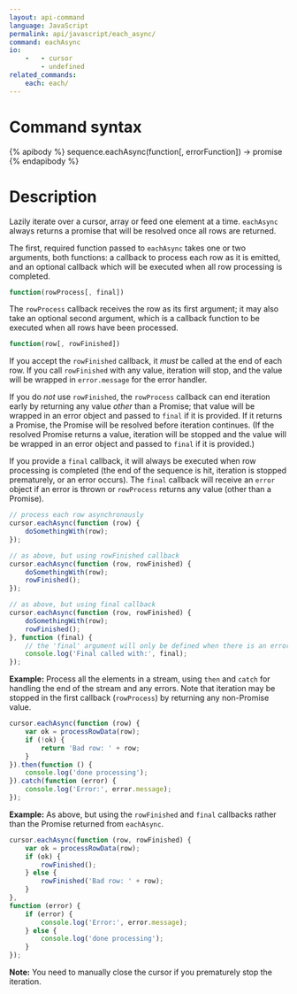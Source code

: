 ```yaml
---
layout: api-command
language: JavaScript
permalink: api/javascript/each_async/
command: eachAsync
io:
    -   - cursor
        - undefined
related_commands:
    each: each/
---
```


# Command syntax #

{% apibody %}
sequence.eachAsync(function[, errorFunction]) &rarr; promise
{% endapibody %}

# Description #

Lazily iterate over a cursor, array or feed one element at a time. `eachAsync` always returns a promise that will be resolved once all rows are returned.

The first, required function passed to `eachAsync` takes one or two arguments, both functions: a callback to process each row as it is emitted, and an optional callback which will be executed when all row processing is completed.

```js
function(rowProcess[, final])
```

The `rowProcess` callback receives the row as its first argument; it may also take an optional second argument, which is a callback function to be executed when all rows have been processed.

```js
function(row[, rowFinished])
```

If you accept the `rowFinished` callback, it _must_ be called at the end of each row. If you call `rowFinished` with any value, iteration will stop, and the value will be wrapped in `error.message` for the error handler.

If you do _not_ use `rowFinished`, the `rowProcess` callback can end iteration early by returning any value _other_ than a Promise; that value will be wrapped in an error object and passed to `final` if it is provided. If it returns a Promise, the Promise will be resolved before iteration continues. (If the resolved Promise returns a value, iteration will be stopped and the value will be wrapped in an error object and passed to `final` if it is provided.)

If you provide a `final` callback, it will always be executed when row processing is completed (the end of the sequence is hit, iteration is stopped prematurely, or an error occurs). The `final` callback will receive an `error` object if an error is thrown or `rowProcess` returns any value (other than a Promise).

```js
// process each row asynchronously
cursor.eachAsync(function (row) {
    doSomethingWith(row);
});

// as above, but using rowFinished callback
cursor.eachAsync(function (row, rowFinished) {
    doSomethingWith(row);
    rowFinished();
});

// as above, but using final callback
cursor.eachAsync(function (row, rowFinished) {
    doSomethingWith(row);
    rowFinished();
}, function (final) {
    // the 'final' argument will only be defined when there is an error
    console.log('Final called with:', final);
});
```

__Example:__ Process all the elements in a stream, using `then` and `catch` for handling the end of the stream and any errors. Note that iteration may be stopped in the first callback (`rowProcess`) by returning any non-Promise value.

```js
cursor.eachAsync(function (row) {
    var ok = processRowData(row);
    if (!ok) {
        return 'Bad row: ' + row;
    } 
}).then(function () {
    console.log('done processing'); 
}).catch(function (error) {
    console.log('Error:', error.message);
});
```

__Example:__ As above, but using the `rowFinished` and `final` callbacks rather than the Promise returned from `eachAsync`.

```js
cursor.eachAsync(function (row, rowFinished) {
    var ok = processRowData(row);
    if (ok) {
        rowFinished();
    } else {
        rowFinished('Bad row: ' + row);
    }
},
function (error) {
    if (error) {
        console.log('Error:', error.message);
    } else {
        console.log('done processing');
    }
});
```

__Note:__ You need to manually close the cursor if you prematurely stop the iteration.
